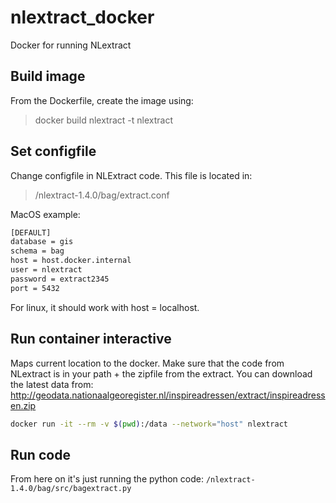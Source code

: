 # nlextract_docker
Docker for running NLextract 

## Build image
From the Dockerfile, create the image using: 
> docker build nlextract -t nlextract

## Set configfile
Change configfile in NLExtract code. This file is located in:
> /nlextract-1.4.0/bag/extract.conf

MacOS example:

```bash
[DEFAULT]
database = gis
schema = bag
host = host.docker.internal
user = nlextract
password = extract2345
port = 5432
```

For linux, it should work with host = localhost.

## Run container interactive

Maps current location to the docker. Make sure that the code from NLextract is in your path + the zipfile from the extract. You can download the latest data from: 
http://geodata.nationaalgeoregister.nl/inspireadressen/extract/inspireadressen.zip 

```bash
docker run -it --rm -v $(pwd):/data --network="host" nlextract
```

## Run code

From here on it's just running the python code: `/nlextract-1.4.0/bag/src/bagextract.py`
